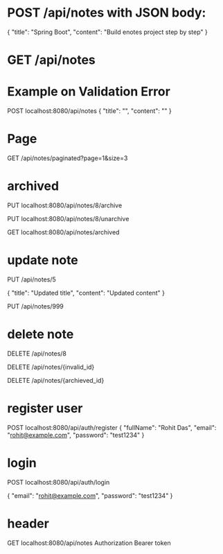 # POST /api/notes with JSON body:
{
	"title": "Spring Boot",
	"content": "Build enotes project step by step"
}


# GET /api/notes


# Example on Validation Error
POST localhost:8080/api/notes
{
  "title": "",
  "content": ""
}

# Page 
GET /api/notes/paginated?page=1&size=3

# archived
PUT localhost:8080/api/notes/8/archive

PUT localhost:8080/api/notes/8/unarchive

GET localhost:8080/api/notes/archived

# update note
PUT /api/notes/5

{
  "title": "Updated title",
  "content": "Updated content"
}

PUT /api/notes/999

# delete note
DELETE /api/notes/8

DELETE /api/notes/{invalid_id}

DELETE /api/notes/{archieved_id}

# register user
POST localhost:8080/api/auth/register
{
  "fullName": "Rohit Das",
  "email": "rohit@example.com",
  "password": "test1234"
}

# login
POST localhost:8080/api/auth/login

{
  "email": "rohit@example.com",
  "password": "test1234"
}

# header

GET localhost:8080/api/notes
Authorization Bearer token
